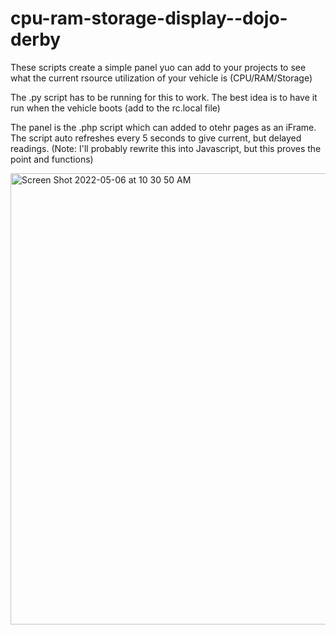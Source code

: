 # cpu-ram-storage-display--dojo-derby

These scripts create a simple panel yuo can add to your projects to see what the current rsource utilization of your vehicle is (CPU/RAM/Storage)

The .py script has to be running for this to work.  The best idea is to have it run when the vehicle boots (add to the rc.local file)

The panel is the .php script which can added to otehr pages as an iFrame.  The script auto refreshes every 5 seconds to give current, but delayed readings.
(Note: I'll probably rewrite this into Javascript, but this proves the point and functions)

<img width="722" alt="Screen Shot 2022-05-06 at 10 30 50 AM" src="https://user-images.githubusercontent.com/60199254/167153941-efa98f2f-6bb4-430a-a498-3912eb82ad9d.png">
